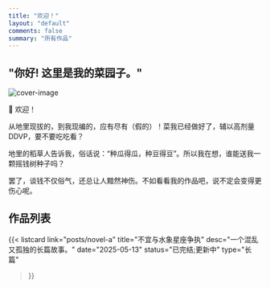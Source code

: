 ```yaml
---
title: "欢迎！"
layout: "default"
comments: false
summary: "所有作品"
---
```


## "你好! 这里是我的菜园子。"

![cover-image](/sharing-site/images/DDVP.png)  

👋 欢迎！  

从地里现拔的，到我现编的，应有尽有（假的）！菜我已经做好了，辅以高剂量DDVP，要不要吃吃看？  

地里的稻草人告诉我，俗话说：“种瓜得瓜，种豆得豆”。所以我在想，谁能送我一颗摇钱树种子吗？

罢了，谈钱不仅俗气，还总让人黯然神伤。不如看看我的作品吧，说不定会变得更伤心呢。

## 作品列表

{{< listcard
    link="posts/novel-a"
    title="不宜与水象星座争执"
    desc="一个混乱又孤独的长篇故事。"
    date="2025-05-13"
    status="已完结;更新中"
    type="长篇"
>}}
